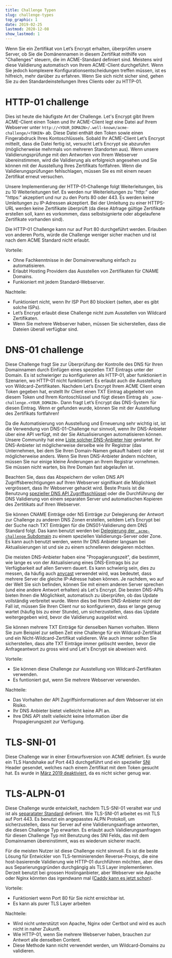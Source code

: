 ```yaml
---
title: Challenge Typen
slug: challenge-types
top_graphic: 1
date: 2019-02-25
lastmod: 2020-12-08
show_lastmod: 1
---
```



Wenn Sie ein Zertifikat von Let’s Encrypt erhalten, überprüfen unsere Server, ob Sie die Domänennamen in diesem Zertifikat mithilfe von "Challenges" steuern, die im ACME-Standard definiert sind. Meistens wird diese Validierung automatisch von Ihrem ACME-Client durchgeführt. Wenn Sie jedoch komplexere Konfigurationsentscheidungen treffen müssen, ist es hilfreich, mehr darüber zu erfahren. Wenn Sie sich nicht sicher sind, gehen Sie zu den Standardeinstellungen Ihres Clients oder zu HTTP-01.

# HTTP-01 challenge

Dies ist heute die häufigste Art der Challenge. Let's Encrypt gibt Ihrem ACME-Client einen Token und Ihr ACME-Client legt eine Datei auf Ihrem Webserver unter `http://<YOUR_DOMAIN>/.well-known/acme-challenge/<TOKEN>` ab. Diese Datei enthält den Token sowie einen Fingerabdruck Ihres Kontoschlüssels. Sobald Ihr ACME-Client Let’s Encrypt mitteilt, dass die Datei fertig ist, versucht Let’s Encrypt sie abzurufen (möglicherweise mehrmals von mehreren Standorten aus). Wenn unsere Validierungsprüfunge mit den Antworten von Ihrem Webserver übereinstimmen, wird die Validierung als erfolgreich angesehen und Sie können mit der Ausstellung Ihres Zertifikats fortfahren. Wenn die Validierungsprüfungen fehlschlagen, müssen Sie es mit einem neuen Zertifikat erneut versuchen.

Unsere Implementierung der HTTP-01-Challenge folgt Weiterleitungen, bis zu 10 Weiterleitungen tief. Es werden nur Weiterleitungen zu "http:" oder "https:" akzeptiert und nur zu den Ports 80 oder 443. Es werden keine Umleitungen zu IP-Adressen akzeptiert. Bei der Umleitung zu einer HTTPS-URL werden keine Zertifikate überprüft (da diese Abfrage gültige Zertifikate erstellen soll, kann es vorkommen, dass selbstsignierte oder abgelaufene Zertifikate vorhanden sind).

Die HTTP-01 Challenge kann nur auf Port 80 durchgeführt werden. Erlauben von anderen Ports, würde die Challenge weniger sicher machen und ist nach dem ACME Standard nicht erlaubt.

Vorteile:

 - Ohne Fachkenntnisse in der Domainverwaltung einfach zu automatisieren.
 - Erlaubt Hosting Providern das Ausstellen von Zertifikaten für CNAME Domains.
 - Funkioniert mit jedem Standard-Webserver.

Nachteile:

 - Funktioniert nicht, wenn Ihr ISP Port 80 blockiert (selten, aber es gibt solche ISPs).
 - Let’s Encrypt erlaubt diese Challenge nicht zum Ausstellen von Wildcard Zertifikaten.
 - Wenn Sie mehrere Webserver haben, müssen Sie sicherstellen, dass die Dateien überall verfügbar sind.

# DNS-01 challenge

Diese Challenge fragt Sie zur Überprüfung der Kontrolle des DNS für Ihren Domainnamen durch Einfügen eines speziellen TXT Eintrags unter der Domain. Es ist schwieriger zu konfigurieren als HTTP-01, aber funktioniert in Szenarien, wo HTTP-01 nicht funktioniert. Es erlaubt auch die Ausstellung von Wildcard-Zertifikaten. Nachdem Let’s Encrypt Ihrem ACME Client einen Token gegeben hat, erstellt Ihr Client einen TXT Eintrag abgeleitet von diesem Token und Ihrem Kontoschlüssel und fügt diesen Eintrag als `_acme-challenge.<YOUR_DOMAIN>`. Dann fragt Let’s Encrypt das DNS-System für diesen Eintrag. Wenn er gefunden wurde, können Sie mit der Ausstellung des Zertifikats fortfahren!

Da die Automatisierung von Ausstellung und Erneuerung sehr wichtig ist, ist die Verwendung von DNS-01-Challenge nur sinnvoll, wenn Ihr DNS-Anbieter über eine API verfügt, mit der Sie Aktualisierungen automatisieren können. Unsere Community hat eine [Liste solcher DNS-Anbieter hier](https://community.letsencrypt.org/t/dns-providers-who-easily-integrate-with-lets-encrypt-dns-validation/86438) gestartet. Ihr DNS-Anbieter ist möglicherweise derselbe wie Ihr Registrar (das Unternehmen, bei dem Sie Ihren Domain-Namen gekauft haben) oder er ist möglicherweise anders. Wenn Sie Ihren DNS-Anbieter ändern möchten, müssen Sie nur einige kleine Änderungen an Ihrem Registrar vornehmen. Sie müssen nicht warten, bis Ihre Domain fast abgelaufen ist.

Beachten Sie, dass das Abspeichern der vollen DNS API Zugriffsberechtigungen auf Ihren Webserver signifikant die Möglichkeit vergrössert, dass Ihr Webserver gehackt wird. Beste Praxis ist die Benutzung [spezieller DNS API Zugriffsschlüssel](https://www.eff.org/deeplinks/2018/02/technical-deep-dive-securing-automation-acme-dns-challenge-validation) oder die Durchführung der DNS Validierung von einem separaten Server und automatischen Kopieren des Zertitikats auf Ihren Webserver.

Sie können CNAME Einträge oder NS Einträge zur Delegierung der Antwort zur Challenge zu anderen DNS Zonen erstellen, seitdem Let’s Encrypt bei der Suche nach TXT Einträgen für die DNS01-Validierung dem DNS Standard folgt. Das kann benutzt werden bei [Delegierung der `_acme-challenge` Subdomain](https://www.eff.org/deeplinks/2018/02/technical-deep-dive-securing-automation-acme-dns-challenge-validation) zu einem speziellen Validierungs-Server oder Zone. Es kann auch benutzt werden, wenn Ihr DNS Anbieter langsam bei Aktualisierungen ist und sie zu einem schnelleren delegieren möchten.

Die meisten DNS-Anbieter haben eine "Propagierungszeit", die bestimmt, wie lange es von der Aktualisierung eines DNS-Eintrags bis zur Verfügbarkeit auf allen Servern dauert. Es kann schwierig sein, dies zu messen, da häufig auch [anycast](https://en.wikipedia.org/wiki/Anycast) verwendet wird, was bedeutet, dass mehrere Server die gleiche IP-Adresse haben können. Je nachdem, wo auf der Welt Sie sich befinden, können Sie mit einem anderen Server sprechen (und eine andere Antwort erhalten) als Let's Encrypt. Die besten DNS-APIs bieten Ihnen die Möglichkeit, automatisch zu überprüfen, ob das Update vollständig verbreitet wurde. Wenn dies bei Ihrem DNS-Anbieter nicht der Fall ist, müssen Sie Ihren Client nur so konfigurieren, dass er lange genug wartet (häufig bis zu einer Stunde), um sicherzustellen, dass das Update weitergegeben wird, bevor die Validierung ausgelöst wird.

Sie können mehrere TXT Einträge für denselben Namen vorhalten. Wenn Sie zum Beispiel zur selben Zeit eine Challenge für ein Wildcard-Zertifikat und ein Nicht-Wildcard-Zertifikat validieren. Wie auch immer sollten Sie sicherstellen, dass alte TXT Einträge immer gelöscht werden, bevor die Anfrageantwort zu gross wird und Let's Encrypt sie abweisen wird.

Vorteile:

 - Sie können diese Challenge zur Ausstellung von Wildcard-Zertifikaten verwenden.
 - Es funtioniert gut, wenn Sie mehrere Webserver verwenden.

Nachteile:

 - Das Vorhalten der API Zugriffsinformationen auf dem Webserver ist ein Risiko.
 - Ihr DNS Anbieter bietet vielleicht keine API an.
 - Ihre DNS API stellt vielleicht keine Information über die Propagierungszeit zur Verfügung.

# TLS-SNI-01

Diese Challenge war in einer Entwurfsversion von ACME definiert. Es wurde ein TLS Handshake auf Port 443 durchgeführt und ein spezieller [SNI](https://en.wikipedia.org/wiki/Server_Name_Indication) Header gesendet, welches nach einem Zertifikat mit dem Token gesucht hat. Es wurde in [März 2019 deaktiviert](https://community.letsencrypt.org/t/march-13-2019-end-of-life-for-all-tls-sni-01-validation-support/74209), da es nicht sicher genug war.

# TLS-ALPN-01

Diese Challenge wurde entwickelt, nachdem TLS-SNI-01 veraltet war und ist als [separatater Standard](https://tools.ietf.org/html/rfc8737) definiert. Wie TLS-SNI-01 arbeitet es mit TLS auf Port 443. Es benutzt ein angepasstes ALPN Protokoll, um sicherzustellen, dass nur Server auf eine Validierungsanfrage antworten, die diesen Challenge Typ erwarten. Es erlaubt auch Validierungsanfragen für diesen Challenge Typ mit Benutzung des SNI Felds, das mit dem Domainnamen übereinstimmt, was es wiederum sicherer macht.

Für die meisten Nutzer ist diese Challenge nicht sinnvoll. Es ist die beste Lösung für Entwickler von TLS-terminierenden Reverse-Proxys, die eine host-basierende Validierung wie HTTP-01 durchführen möchten, aber dies aus Separierungsgründen durchgängig als TLS Layer implementieren. Derzeit benutzt bei grossen Hostinganbieter, aber Webserver wie Apache oder Nginx könnten das irgendwann mal ([Caddy kann es jetzt schon](https://caddy.community/t/caddy-supports-the-acme-tls-alpn-challenge/4860)).

Vorteile:

 - Funktioniert wenn Port 80 für Sie nicht erreichbar ist.
 - Es kann als purer TLS Layer arbeiten

Nachteile:

 - Wird nicht unterstützt von Apache, Nginx oder Certbot und wird es auch nicht in naher Zukunft.
 - Wie HTTP-01, wenn Sie mehrere Webserver haben, brauchen zur Antwort alle denselben Content.
 - Diese Methode kann nicht verwendet werden, um Wildcard-Domains zu validieren.
